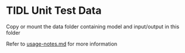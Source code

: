 # TIDL Unit Test Data

Copy or mount the data folder containing model and input/output in this folder

Refer to [usage-notes.md](../docs/usage-notes.md) for more information